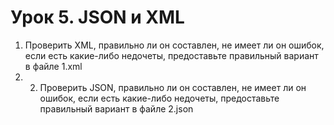 # Урок 5. JSON и XML
1. Проверить XML, правильно ли он составлен, не имеет ли он ошибок, если есть какие-либо недочеты, предоставьте правильный вариант в файле 1.xml
2. 2. Проверить JSON, правильно ли он составлен, не имеет ли он ошибок, если есть какие-либо недочеты, предоставьте правильный вариант в файле 2.json